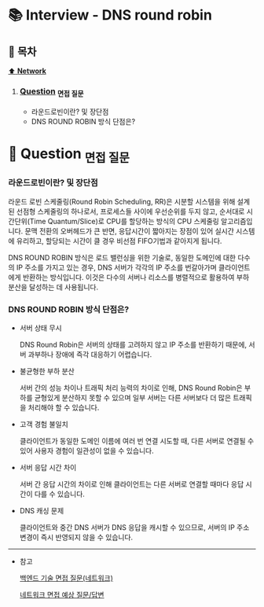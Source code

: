 # :books: Interview - DNS round robin

## :bookmark_tabs: 목차

[:arrow_up: **Network**](../README.md)

1. ### [Question](#) <sub>면접 질문</sub>

   - 라운드로빈이란? 및 장단점
   - DNS ROUND ROBIN 방식 단점은?

# :closed_book: Question <sub>면접 질문</sub>

### 라운드로빈이란? 및 장단점

라운드 로빈 스케줄링(Round Robin Scheduling, RR)은 시분할 시스템을 위해 설계된 선점형 스케줄링의 하나로서, 프로세스들 사이에 우선순위를 두지 않고, 순서대로 시간단위(Time Quantum/Slice)로 CPU를 할당하는 방식의 CPU 스케줄링 알고리즘입니다.
문맥 전환의 오버헤드가 큰 반면, 응답시간이 짧아지는 장점이 있어 실시간 시스템에 유리하고, 할당되는 시간이 클 경우 비선점 FIFO기법과 같아지게 됩니다.

DNS ROUND ROBIN 방식은 로드 밸런싱을 위한 기술로, 동일한 도메인에 대한 다수의 IP 주소를 가지고 있는 경우, DNS 서버가 각각의 IP 주소를 번갈아가며 클라이언트에게 반환하는 방식입니다. 이것은 다수의 서버나 리소스를 병렬적으로 활용하여 부하 분산을 달성하는 데 사용됩니다.

### DNS ROUND ROBIN 방식 단점은?

- 서버 상태 무시

   DNS Round Robin은 서버의 상태를 고려하지 않고 IP 주소를 반환하기 때문에, 서버 과부하나 장애에 즉각 대응하기 어렵습니다.

- 불균형한 부하 분산

   서버 간의 성능 차이나 트래픽 처리 능력의 차이로 인해, DNS Round Robin은 부하를 균형있게 분산하지 못할 수 있으며 일부 서버는 다른 서버보다 더 많은 트래픽을 처리해야 할 수 있습니다.

- 고객 경험 불일치

   클라이언트가 동일한 도메인 이름에 여러 번 연결 시도할 때, 다른 서버로 연결될 수 있어 사용자 경험이 일관성이 없을 수 있습니다.

- 서버 응답 시간 차이

   서버 간 응답 시간의 차이로 인해 클라이언트는 다른 서버로 연결할 때마다 응답 시간이 다를 수 있습니다.

- DNS 캐싱 문제

   클라이언트와 중간 DNS 서버가 DNS 응답을 캐시할 수 있으므로, 서버의 IP 주소 변경이 즉시 반영되지 않을 수 있습니다.

---

- 참고

   [백엔드 기술 면접 질문(네트워크)](https://velog.io/@min9288/%EB%B0%B1%EC%97%94%EB%93%9C-%EA%B0%9C%EB%B0%9C-%EB%A9%B4%EC%A0%91-%EC%A7%88%EB%AC%B8%EB%84%A4%ED%8A%B8%EC%9B%8C%ED%81%AC#dns%EB%9E%80)

   [네트워크 면접 예상 질문/답변](https://velog.io/@seungjun2/%EB%84%A4%ED%8A%B8%EC%9B%8C%ED%81%AC-%EC%A7%88%EB%AC%B8%EB%8B%B5%EB%B3%80-%EB%AF%B8%EC%99%84%EC%84%B1#%EF%B8%8F-wwwnavercom-%EC%9D%B4%EB%9D%BC%EB%8A%94-%EB%8F%84%EB%A9%94%EC%9D%B8-%EC%9D%B4%EB%A6%84%EC%9D%84-%EC%B2%98%EC%9D%8C-%EB%B0%9B%EC%95%98%EC%9D%84-%EB%95%8C-%EB%AC%B4%EC%8A%A8-%EC%9D%BC%EB%93%A4%EC%9D%B4-%EC%9D%BC%EC%96%B4%EB%82%A0%EA%B9%8C%EC%9A%94)